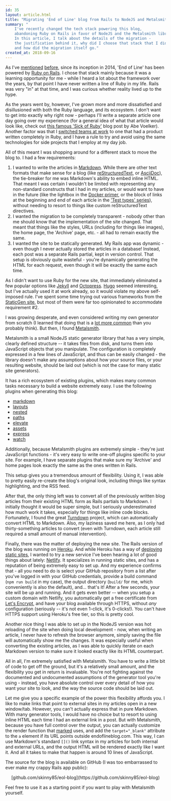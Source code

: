 ```yaml
---
id: 35
layout: article.html
title: "Migrating 'End of Line' blog from Rails to NodeJS and Metalsmith"
summary: "
	I've recently changed the tech stack powering this blog,
	abandoning Ruby on Rails in favor of NodeJS and the Metalsmith library.
	In this article, I talk about the details of the migration -
	the justification behind it, why did I choose that stack that I did,
	and how did the migration itself go."
created_at: 2018-09-16
---
```


As I've [mentioned](/a-blog-article-on-blogging) [before](/end-of-line-blog-2016-year-in-review),
since its inception in 2014,
'End of Line' has been powered by [Ruby on Rails](https://rubyonrails.org/).
I chose that stack mainly because it was a learning opportunity for me -
while I heard a lot about the framework over the years,
by that point I have never written a line of Ruby in my life.
Rails was very "in" at that time,
and I was curious whether reality lived up to the hype.

As the years went by, however, I've grown more and more dissatisfied and disillusioned with both the Ruby language, and its ecosystem.
I don't want to get into exactly why right now -
perhaps I'll write a separate article one day going over my experience
(for a general idea of what that article would look like,
check out [this famous 'Sick of Ruby'](https://blog.abevoelker.com/sick-of-ruby-dynamic-typing-side-effects-object-oriented-programming/) blog post by Abe Voelker).
Another factor was that I [switched teams at work](/life-update-job-and-location-change-2nd-edition)
to one that had a product written completely in Ruby,
and I have a rule to try and avoid using the same technologies for side projects that I employ at my day job.

All of this meant I was shopping around for a different stack to move the blog to.
I had a few requirements:

1. I wanted to write the articles in [Markdown](https://daringfireball.net/projects/markdown/syntax).
  While there are other text formats that make sense for a blog
  (like [reStructuredText](http://docutils.sourceforge.net/rst.html),
  or [AsciiDoc](http://asciidoc.org/)),
  the tie-breaker for me was Markdown's ability to embed inline HTML.
  That meant I was certain I wouldn't be limited with representing any non-standard constructs that I had in my articles,
  or would want to have in the future
  (like the lightbox in the [Docker primer](/my-primer-on-Docker),
  or the block of links at the beginning and end of each article in the ['Test types' series](/unit-acceptance-or-functional-demystifying-the-test-types-part1)),
  without needing to resort to things like custom reStructuredText directives.
2. I wanted the migration to be completely transparent -
  nobody other than me should know that the implementation of the site changed.
  That meant that things like the styles, URLs (including for things like images),
  the home page, the 'Archive' page, etc. -
  all had to remain exactly the same.
3. I wanted the site to be statically generated. My Rails app was dynamic -
  even though I never actually stored the articles in a database!
  Instead, each post was a separate Rails partial, kept in version control.
  That setup is obviously quite wasteful -
  you're dynamically generating the HTML for each request,
  even though it will be exactly the same each time.

As I didn't want to use Ruby for the new site,
that immediately eliminated a few popular options like [Jekyll](https://jekyllrb.com/) and [Octopress](http://octopress.org/).
[Hugo](https://gohugo.io/) seemed interesting, but I've actually used it at work already,
so it would violate my above self-imposed rule.
I've spent some time trying out various frameworks from the [StaticGen site](https://www.staticgen.com/),
but most of them were far too opinionated to accommodate requirement #2.

I was growing desperate, and even considered writing my own generator from scratch
(I learned that doing that is a [lot more common](https://roadtolarissa.com/literate-blogging/) than you probably think).
But then, I found [Metalsmith](http://www.metalsmith.io/).

Metalsmith is a small NodeJS static generator library that has a very simple,
clearly defined structure -- it takes files from disk,
and turns them into JavaScript objects that you manipulate.
The configuration is completely expressed in a few lines of JavaScript,
and thus can be easily changed -
the library doesn't make any assumptions about how your source files,
or your resulting website, should be laid out
(which is not the case for many static site generators).

It has a rich ecosystem of existing plugins,
which makes many common tasks necessary to build a website extremely easy.
I use the following plugins when generating this blog:

* [markdown](https://www.npmjs.com/package/metalsmith-markdown)
* [layouts](https://www.npmjs.com/package/metalsmith-layouts)
* [nested](https://www.npmjs.com/package/metalsmith-nested)
* [paths](https://www.npmjs.com/package/metalsmith-paths)
* [elevate](https://www.npmjs.com/package/metalsmith-elevate)
* [assets](https://www.npmjs.com/package/metalsmith-assets)
* [express](https://www.npmjs.com/package/metalsmith-express)
* [watch](https://www.npmjs.com/package/metalsmith-watch)

Additionally, because Metalsmith plugins are extremely simple -
they're just JavaScript functions -
it's very easy to write one-off plugins specific to your site.
For example, I have separate plugins that make sure my 'Archive' and home pages look exactly the same as the ones written in Rails.

This setup gives you a tremendous amount of flexibility.
Using it, I was able to pretty easily re-create the blog's original look,
including things like syntax highlighting, and the RSS feed.

After that, the only thing left was to convert all of the previously written blog articles from their existing HTML form as Rails partials to Markdown.
I initially thought it would be super simple,
but I seriously underestimated how much work it takes,
especially for things like inline code blocks.
Fortunately, I found the great [Turndown](https://github.com/domchristie/turndown)
project, which can automatically convert HTML to Markdown.
Also, my laziness saved me here,
as I only had thirty-something articles to convert
(even with Turndown, each article still required a small amount of manual intervention).

Finally, there was the matter of deploying the new site.
The Rails version of the blog was running on [Heroku](https://www.heroku.com/).
And while Heroku has a way of [deploying static sites](https://devcenter.heroku.com/articles/static-sites-ruby),
I wanted to try a new service I've been hearing a lot of good things about lately:
[Netlify](https://www.netlify.com/).
It specializes in running static sites,
and has a reputation of being extremely easy to set up.
And my experience confirms that -
all you need to do is select your GitHub repository from a list after you've logged in with your GitHub credentials,
provide a build command (`npm run build` in my case),
the output directory (`build/` for me, which conveniently is also the default),
and... that's it! After a few seconds, your site will be up and running.
And it gets even better -- when you setup a custom domain with Netlify,
you automatically get a free certificate from [Let's Encrypt](https://letsencrypt.org/),
and have your blog available through HTTPS,
without _any_ configuration
(seriously -- it's not even 1-click, it's 0-clicks!).
You can't have HTTPS support using Heroku's free tier,
so this is pretty cool.

Another nice thing I was able to set up in the NodeJS version was hot reloading of the site when doing local development -
now, when writing an article, I never have to refresh the browser anymore,
simply saving the file will automatically show me the changes.
It was especially useful when converting the existing articles,
as I was able to quickly iterate on each Markdown version to make sure it looked exactly like its HTML counterpart.

All in all, I'm extremely satisfied with Metalsmith.
You have to write a little bit of code to get off the ground,
but it's a relatively small amount,
and the flexibility you get in return is invaluable.
You're not fighting against the documented and undocumented assumptions of the generator tool you're using -
instead, you have absolute control over every detail of how you want your site to look,
and the way the source code should be laid out.

Let me give you a specific example of the power this flexibility affords you.
I like to make links that point to external sites in my articles open in a new window/tab.
However, you can't actually express that in pure Markdown.
With many generator tools, I would have no choice but to resort to using inline HTML each time I had an external link in a post.
But with Metalsmith, because you have full control over the output,
you can actually customize the render function that
[marked](https://marked.js.org/#/USING_PRO.md#renderer) uses,
and add the `target="_blank"` attribute to the `a` element if its URL points outside endoflineblog.com.
This way, I can use Markdown's standard `[]()` link syntax in my articles for both internal and external URLs,
and the output HTML will be rendered exactly like I want it.
And all it takes to make that happen is around 10 lines of JavaScript.

The source for the blog is available on GitHub
(I was too embarrassed to ever make my crappy Rails app public):

<p style="text-align: center;">
[github.com/skinny85/eol-blog](https://github.com/skinny85/eol-blog)
</p>

Feel free to use it as a starting point if you want to play with Metalsmith yourself.
